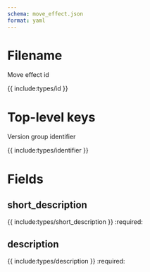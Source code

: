 ```yaml
---
schema: move_effect.json
format: yaml
---
```


# Filename
Move effect id

{{ include:types/id }}

# Top-level keys
Version group identifier

{{ include:types/identifier }}

# Fields
## short_description
{{ include:types/short_description }}
:required:

## description
{{ include:types/description }}
:required:
